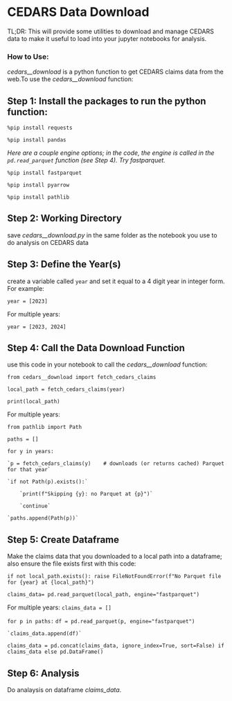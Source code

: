 # CEDARS Data Download

TL;DR: This will provide some utilities to download and manage CEDARS data to make it useful to load into your jupyter notebooks for analysis. 

### How to Use:

*cedars__download* is a python function to get CEDARS claims data from the web.To use the *cedars__download* function:

## Step 1: Install the packages to run the python function:

`%pip install requests`

`%pip install pandas`

*Here are a couple engine options; in the code, the engine is called in the `pd.read_parquet` function (see Step 4). Try fastparquet.*

`%pip install fastparquet`

`%pip install pyarrow` 

`%pip install pathlib`

## Step 2: Working Directory
save *cedars__download.py* in the same folder as the notebook you use to do analysis on CEDARS data

## Step 3: Define the Year(s)
create a variable called `year` and set it equal to a 4 digit year in integer form. For example:

`year = [2023]`

For multiple years: 

`year = [2023, 2024]`

## Step 4: Call the Data Download Function
use this code in your notebook to call the *cedars__download* function:

`from cedars__download import fetch_cedars_claims`

`local_path = fetch_cedars_claims(year)`

`print(local_path)`

For multiple years:

`from pathlib import Path`

`paths = []`

`for y in years:`

    `p = fetch_cedars_claims(y)    # downloads (or returns cached) Parquet for that year`
    
    `if not Path(p).exists():`
    
        `print(f"Skipping {y}: no Parquet at {p}")`
        
        `continue`
        
    `paths.append(Path(p))`



## Step 5: Create Dataframe
Make the claims data that you downloaded to a local path into a dataframe; also ensure the file exists first with this code:

`if not local_path.exists(): raise FileNotFoundError(f"No Parquet file for {year} at {local_path}")`

    
`claims_data= pd.read_parquet(local_path, engine="fastparquet")`

For multiple years:
`claims_data = []`

`for p in paths:`
    `df = pd.read_parquet(p, engine="fastparquet")`
   
    `claims_data.append(df)`

`claims_data = pd.concat(claims_data, ignore_index=True, sort=False) if claims_data else pd.DataFrame()`

## Step 6: Analysis 
Do analaysis on dataframe *claims_data*. 
